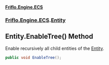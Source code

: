 #### [Friflo.Engine.ECS](index.md 'index')
### [Friflo.Engine.ECS](Friflo.Engine.ECS.md 'Friflo.Engine.ECS').[Entity](Entity.md 'Friflo.Engine.ECS.Entity')

## Entity.EnableTree() Method

Enable recursively all child entities of the [Entity](Entity.md 'Friflo.Engine.ECS.Entity').

```csharp
public void EnableTree();
```